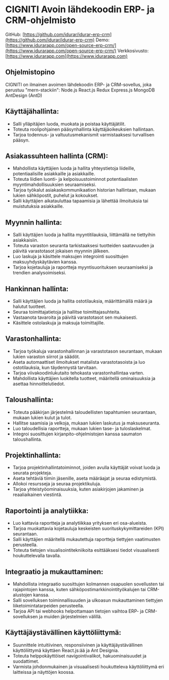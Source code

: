 # CIGNITI Avoin lähdekoodin ERP- ja CRM-ohjelmisto

GitHub: [https://github.com/idurar/idurar-erp-crm](https://github.com/idurar/idurar-erp-crm)
Demo: [https://www.idurarapp.com/open-source-erp-crm/](https://www.idurarapp.com/open-source-erp-crm/)
Verkkosivusto: [https://www.idurarapp.com](https://www.idurarapp.com)

## Ohjelmistopino

CIGNITI on ilmainen avoimen lähdekoodin ERP- ja CRM-sovellus, joka perustuu "mern-stackiin": Node.js React.js Redux Express.js MongoDB AntDesign (AntD)

## Käyttäjähallinta:

- Salli ylläpitäjien luoda, muokata ja poistaa käyttäjätilit.
- Toteuta roolipohjainen pääsynhallinta käyttäjäoikeuksien hallintaan.
- Tarjoa todennus- ja valtuutusmekanismit varmistaaksesi turvallisen pääsyn.

## Asiakassuhteen hallinta (CRM):

- Mahdollista käyttäjien luoda ja hallita yhteystietoja liideille, potentiaalisille asiakkaille ja asiakkaille.
- Toteuta liidien luonti- ja kelpoisuustoiminnot potentiaalisten myyntimahdollisuuksien seuraamiseksi.
- Tarjoa työkalut asiakaskommunikaation historian hallintaan, mukaan lukien sähköpostit, puhelut ja kokoukset.
- Salli käyttäjien aikatauluttaa tapaamisia ja lähettää ilmoituksia tai muistutuksia asiakkaille.

## Myynnin hallinta:

- Salli käyttäjien luoda ja hallita myyntitilauksia, liittämällä ne tiettyihin asiakkaisiin.
- Toteuta varaston seuranta tarkistaaksesi tuotteiden saatavuuden ja päivitä varastotasot jokaisen myynnin jälkeen.
- Luo laskuja ja käsittele maksujen integrointi suosittujen maksuyhdyskäytävien kanssa.
- Tarjoa kojetauluja ja raportteja myyntisuorituksen seuraamiseksi ja trendien analysoimiseksi.

## Hankinnan hallinta:

- Salli käyttäjien luoda ja hallita ostotilauksia, määrittämällä määrä ja halutut tuotteet.
- Seuraa toimittajatietoja ja hallitse toimittajasuhteita.
- Vastaanota tavaroita ja päivitä varastotasot sen mukaisesti.
- Käsittele ostolaskuja ja maksuja toimittajille.

## Varastonhallinta:

- Tarjoa työkaluja varastonhallinnan ja varastotason seurantaan, mukaan lukien varaston siirrot ja säädöt.
- Aseta automaattiset ilmoitukset matalista varastotasoista ja luo ostotilauksia, kun täydennystä tarvitaan.
- Tarjoa viivakoodinlukutaito tehokasta varastonhallintaa varten.
- Mahdollista käyttäjien luokitella tuotteet, määritellä ominaisuuksia ja asettaa hinnoittelutiedot.

## Taloushallinta:

- Toteuta pääkirjan järjestelmä taloudellisten tapahtumien seurantaan, mukaan lukien kulut ja tulot.
- Hallitse saamisia ja velkoja, mukaan lukien laskutus ja maksuseuranta.
- Luo taloudellisia raportteja, mukaan lukien tase- ja tuloslaskelmat.
- Integroi suosittujen kirjanpito-ohjelmistojen kanssa saumaton taloushallinta.

## Projektinhallinta:

- Tarjoa projektinhallintatoiminnot, joiden avulla käyttäjät voivat luoda ja seurata projekteja.
- Aseta tehtäviä tiimin jäsenille, aseta määräajat ja seuraa edistymistä.
- Allokoi resursseja ja seuraa projektikuluja.
- Tarjoa yhteistyöominaisuuksia, kuten asiakirjojen jakaminen ja reaaliaikainen viestintä.

## Raportointi ja analytiikka:

- Luo kattavia raportteja ja analytiikkaa yrityksen eri osa-alueista.
- Tarjoa muokattavia kojetauluja keskeisten suorituskykymittareiden (KPI) seurantaan.
- Salli käyttäjien määritellä mukautettuja raportteja tiettyjen vaatimusten perusteella.
- Toteuta tietojen visualisointitekniikoita esittääksesi tiedot visuaalisesti houkuttelevalla tavalla.

## Integraatio ja mukauttaminen:

- Mahdollista integraatio suosittujen kolmannen osapuolen sovellusten tai rajapintojen kanssa, kuten sähköpostimarkkinointityökalujen tai CRM-alustojen kanssa.
- Salli sovelluksen toiminnallisuuden ja ulkoasun mukauttaminen tiettyjen liiketoimintatarpeiden perusteella.
- Tarjoa API tai webhooks helpottamaan tietojen vaihtoa ERP- ja CRM-sovelluksen ja muiden järjestelmien välillä.

## Käyttäjäystävällinen käyttöliittymä:

- Suunnittele intuitiivinen, responsiivinen ja käyttäjäystävällinen käyttöliittymä käyttäen React.js:ää ja Ant Designia.
- Toteuta helppokäyttöiset navigointivalikot, hakuominaisuudet ja suodattimet.
- Varmista johdonmukainen ja visuaalisesti houkutteleva käyttöliittymä eri laitteissa ja näyttöjen koossa.